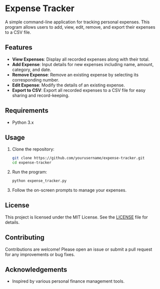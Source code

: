# Expense Tracker

A simple command-line application for tracking personal expenses. This program allows users to add, view, edit, remove, and export their expenses to a CSV file.

## Features

- **View Expenses**: Display all recorded expenses along with their total.
- **Add Expense**: Input details for new expenses including name, amount, category, and date.
- **Remove Expense**: Remove an existing expense by selecting its corresponding number.
- **Edit Expense**: Modify the details of an existing expense.
- **Export to CSV**: Export all recorded expenses to a CSV file for easy sharing and record-keeping.

## Requirements

- Python 3.x

## Usage

1. Clone the repository:
   ```bash
   git clone https://github.com/yourusername/expense-tracker.git
   cd expense-tracker
   ```

2. Run the program:
   ```bash
   python expense_tracker.py
   ```

3. Follow the on-screen prompts to manage your expenses.

## License

This project is licensed under the MIT License. See the [LICENSE](LICENSE) file for details.

## Contributing

Contributions are welcome! Please open an issue or submit a pull request for any improvements or bug fixes.

## Acknowledgements

- Inspired by various personal finance management tools.

